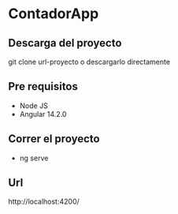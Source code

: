 # ContadorApp

## Descarga del proyecto
git clone url-proyecto
o descargarlo directamente

## Pre requisitos
- Node JS
- Angular 14.2.0
  
## Correr el proyecto
- ng serve

## Url
http://localhost:4200/
